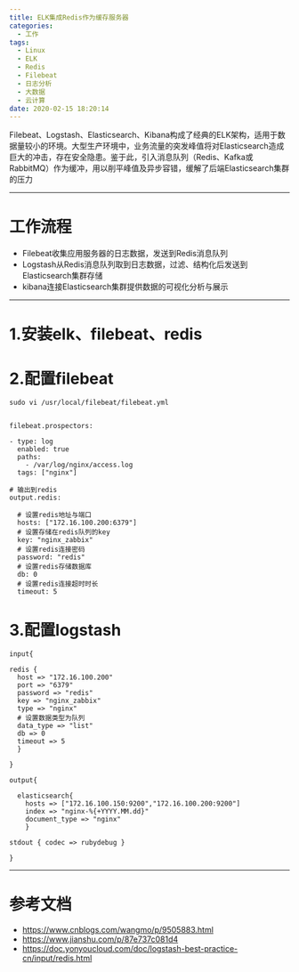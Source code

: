 ```yaml
---
title: ELK集成Redis作为缓存服务器
categories:
  - 工作
tags:
  - Linux
  - ELK 
  - Redis
  - Filebeat
  - 日志分析
  - 大数据
  - 云计算
date: 2020-02-15 18:20:14
---
```


Filebeat、Logstash、Elasticsearch、Kibana构成了经典的ELK架构，适用于数据量较小的环境。大型生产环境中，业务流量的突发峰值将对Elasticsearch造成巨大的冲击，存在安全隐患。鉴于此，引入消息队列（Redis、Kafka或RabbitMQ）作为缓冲，用以削平峰值及异步容错，缓解了后端Elasticsearch集群的压力

---------
    
# 工作流程

- Filebeat收集应用服务器的日志数据，发送到Redis消息队列
- Logstash从Redis消息队列取到日志数据，过滤、结构化后发送到Elasticsearch集群存储
- kibana连接Elasticsearch集群提供数据的可视化分析与展示

---------

# 1.安装elk、filebeat、redis

# 2.配置filebeat

    sudo vi /usr/local/filebeat/filebeat.yml


    filebeat.prospectors:

    - type: log
      enabled: true
      paths:
        - /var/log/nginx/access.log
      tags: ["nginx"]

    # 输出到redis
    output.redis:

      # 设置redis地址与端口
      hosts: ["172.16.100.200:6379"]
      # 设置存储在redis队列的key
      key: "nginx_zabbix"
      # 设置redis连接密码
      password: "redis"
      # 设置redis存储数据库
      db: 0
      # 设置redis连接超时时长
      timeout: 5

# 3.配置logstash

    input{

    redis {
      host => "172.16.100.200"
      port => "6379"
      password => "redis"
      key => "nginx_zabbix"
      type => "nginx"
      # 设置数据类型为队列
      data_type => "list"
      db => 0
      timeout => 5
      }

    }

    output{

      elasticsearch{
        hosts => ["172.16.100.150:9200","172.16.100.200:9200"]
        index => "nginx-%{+YYYY.MM.dd}"
        document_type => "nginx"
        }

    stdout { codec => rubydebug }

    }

---------

# 参考文档

- https://www.cnblogs.com/wangmo/p/9505883.html
- https://www.jianshu.com/p/87e737c081d4
- https://doc.yonyoucloud.com/doc/logstash-best-practice-cn/input/redis.html